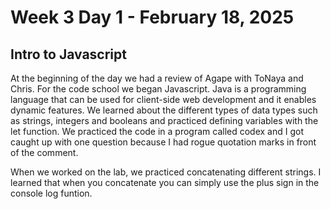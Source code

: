 # Week 3 Day 1 - February 18, 2025
## Intro to Javascript

At the beginning of the day we had a review of Agape with ToNaya and Chris. For the code school we began Javascript. Java is a programming language that can be used for client-side web development and it enables dynamic features. We learned about the different types of data types such as strings, integers and booleans and practiced defining variables with the let function. We practiced the code in a program called codex and I got caught up with one question because I had rogue quotation marks in front of the comment. 

When we worked on the lab, we practiced concatenating different strings. I learned that when you concatenate you can simply use the plus sign in the console log funtion. 
